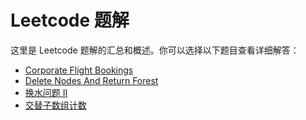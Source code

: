 # Leetcode 题解

这里是 Leetcode 题解的汇总和概述。你可以选择以下题目查看详细解答：

- [Corporate Flight Bookings](/leetcode/1109-Corporate-Flight-Bookings)
- [Delete Nodes And Return Forest](/leetcode/1110-Delete-Nodes-And-Return-Forest)
- [换水问题 II](/leetcode/3100-换水问题-II)
- [交替子数组计数](/leetcode/3101-交替子数组计数)